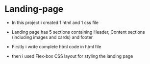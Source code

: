 # Landing-page

* In this project i created 1 html and 1 css file

* Landing page has 5 sections containing Header, Content sections (including images and cards) and footer

* Firstly i write complete html code in html file

* then i used Flex-box CSS layout for styling the landing page
